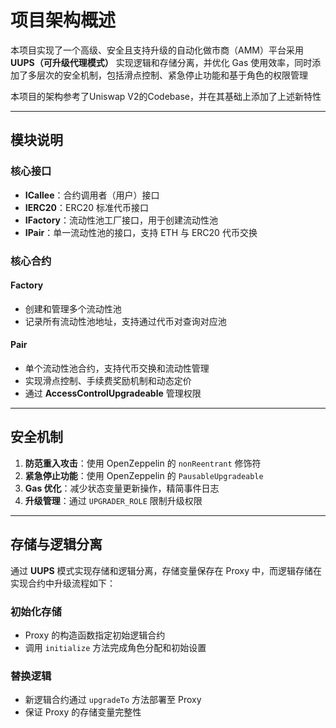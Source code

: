 # 项目架构概述
本项目实现了一个高级、安全且支持升级的自动化做市商（AMM）平台采用 **UUPS（可升级代理模式）** 实现逻辑和存储分离，并优化 Gas 使用效率，同时添加了多层次的安全机制，包括滑点控制、紧急停止功能和基于角色的权限管理  

本项目的架构参考了Uniswap V2的Codebase，并在其基础上添加了上述新特性

---

## 模块说明

### 核心接口
- **ICallee**：合约调用者（用户）接口
- **IERC20**：ERC20 标准代币接口
- **IFactory**：流动性池工厂接口，用于创建流动性池
- **IPair**：单一流动性池的接口，支持 ETH 与 ERC20 代币交换

### 核心合约
#### **Factory**
- 创建和管理多个流动性池
- 记录所有流动性池地址，支持通过代币对查询对应池

#### **Pair**
- 单个流动性池合约，支持代币交换和流动性管理
- 实现滑点控制、手续费奖励机制和动态定价
- 通过 **AccessControlUpgradeable** 管理权限

---

## 安全机制
1. **防范重入攻击**：使用 OpenZeppelin 的 `nonReentrant` 修饰符
2. **紧急停止功能**：使用 OpenZeppelin 的 `PausableUpgradeable` 
3. **Gas 优化**：减少状态变量更新操作，精简事件日志
4. **升级管理**：通过 `UPGRADER_ROLE` 限制升级权限

---

## 存储与逻辑分离
通过 **UUPS** 模式实现存储和逻辑分离，存储变量保存在 Proxy 中，而逻辑存储在实现合约中升级流程如下：

### 初始化存储
- Proxy 的构造函数指定初始逻辑合约
- 调用 `initialize` 方法完成角色分配和初始设置

### 替换逻辑
- 新逻辑合约通过 `upgradeTo` 方法部署至 Proxy
- 保证 Proxy 的存储变量完整性